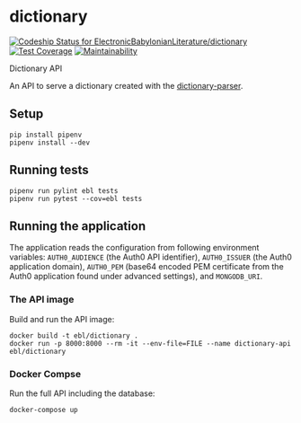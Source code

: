 # dictionary

[![Codeship Status for ElectronicBabylonianLiterature/dictionary](https://app.codeship.com/projects/6f47f4c0-454f-0136-5732-46084bd8d3ec/status?branch=master)](https://app.codeship.com/projects/291865)
[![Test Coverage](https://api.codeclimate.com/v1/badges/425c3968b768ccaa0cdd/test_coverage)](https://codeclimate.com/github/ElectronicBabylonianLiterature/dictionary/test_coverage)
[![Maintainability](https://api.codeclimate.com/v1/badges/425c3968b768ccaa0cdd/maintainability)](https://codeclimate.com/github/ElectronicBabylonianLiterature/dictionary/maintainability)

Dictionary API

An API to serve a dictionary created with the [dictionary-parser](https://github.com/ElectronicBabylonianLiterature/dictionary-parser).

## Setup

```
pip install pipenv
pipenv install --dev
```

## Running tests

```
pipenv run pylint ebl tests
pipenv run pytest --cov=ebl tests
```

## Running the application

The application reads the configuration from following environment variables: `AUTH0_AUDIENCE` (the Auth0 API identifier), `AUTH0_ISSUER` (the Auth0 application domain), `AUTH0_PEM` (base64 encoded PEM certificate from the Auth0 application found under advanced settings),  and `MONGODB_URI`.

### The API image

Build and run the API image:
```
docker build -t ebl/dictionary . 
docker run -p 8000:8000 --rm -it --env-file=FILE --name dictionary-api ebl/dictionary
```

### Docker Compse

Run the full API including the database:
```
docker-compose up
```